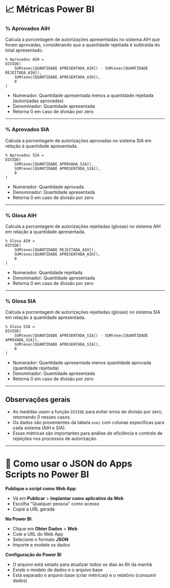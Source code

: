 # 📈 Métricas Power BI

### % Aprovados AIH

Calcula a porcentagem de autorizações apresentadas no sistema AIH que foram aprovadas, considerando que a quantidade rejeitada é subtraída do total apresentado.

```DAX
% Aprovados AIH =
DIVIDE(
    SUM(exec[QUANTIDADE APRESENTADA_AIH]) - SUM(exec[QUANTIDADE REJEITADA_AIH]),
    SUM(exec[QUANTIDADE APRESENTADA_AIH]),
    0
)
```

- Numerador: Quantidade apresentada menos a quantidade rejeitada (autorizadas aprovadas)
- Denominador: Quantidade apresentada
- Retorna 0 em caso de divisão por zero

---

### % Aprovados SIA

Calcula a porcentagem de autorizações aprovadas no sistema SIA em relação à quantidade apresentada.

```DAX
% Aprovados SIA =
DIVIDE(
    SUM(exec[QUANTIDADE APROVADA_SIA]),
    SUM(exec[QUANTIDADE APRESENTADA_SIA]),
    0
)
```

- Numerador: Quantidade aprovada
- Denominador: Quantidade apresentada
- Retorna 0 em caso de divisão por zero

---

### % Glosa AIH

Calcula a porcentagem de autorizações rejeitadas (glosas) no sistema AIH em relação à quantidade apresentada.

```DAX
% Glosa AIH =
DIVIDE(
    SUM(exec[QUANTIDADE REJEITADA_AIH]),
    SUM(exec[QUANTIDADE APRESENTADA_AIH]),
    0
)
```

- Numerador: Quantidade rejeitada
- Denominador: Quantidade apresentada
- Retorna 0 em caso de divisão por zero

---

### % Glosa SIA

Calcula a porcentagem de autorizações rejeitadas (glosas) no sistema SIA em relação à quantidade apresentada.

```DAX
% Glosa SIA =
DIVIDE(
    SUM(exec[QUANTIDADE APRESENTADA_SIA]) - SUM(exec[QUANTIDADE APROVADA_SIA]),
    SUM(exec[QUANTIDADE APRESENTADA_SIA]),
    0
)
```

- Numerador: Quantidade apresentada menos quantidade aprovada (quantidade rejeitada)
- Denominador: Quantidade apresentada
- Retorna 0 em caso de divisão por zero

---

## Observações gerais

- As medidas usam a função `DIVIDE` para evitar erros de divisão por zero, retornando 0 nesses casos.
- Os dados são provenientes da tabela `exec` com colunas específicas para cada sistema (AIH e SIA).
- Essas métricas são importantes para análise de eficiência e controle de rejeições nos processos de autorização.

---

# 🔗 Como usar o JSON do Apps Scripts no Power BI

**Publique o script como Web App**:

- Vá em **Publicar** > **Implantar como aplicativo da Web**
- Escolha "Qualquer pessoa" como acesso
- Copie a URL gerada

**No Power BI**:

- Clique em **Obter Dados** > **Web**
- Cole a URL do Web App
- Selecione o formato **JSON**
- Importe e modele os dados

**Configuração do Power BI**

- O arquivo está setado para atualizar todos os dias às 6h da manhã
- Existe o modelo de dados e o arquivo base
- Está separado o arquivo base (criar métricas) e o relatório (consumir dados)
